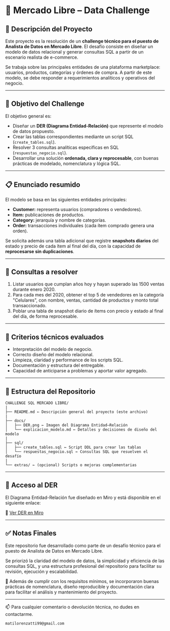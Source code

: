# 🛒 Mercado Libre – Data Challenge

## 📌 Descripción del Proyecto

Este proyecto es la resolución de un **challenge técnico para el puesto de Analista de Datos en Mercado Libre**. El desafío consiste en diseñar un modelo de datos relacional y generar consultas SQL a partir de un escenario realista de e-commerce.

Se trabaja sobre las principales entidades de una plataforma marketplace: usuarios, productos, categorías y órdenes de compra. A partir de este modelo, se debe responder a requerimientos analíticos y operativos del negocio.

---

## 🎯 Objetivo del Challenge

El objetivo general es:

- Diseñar un **DER (Diagrama Entidad-Relación)** que represente el modelo de datos propuesto.
- Crear las tablas correspondientes mediante un script SQL (`create_tables.sql`).
- Resolver 3 consultas analíticas específicas en SQL (`respuestas_negocio.sql`).
- Desarrollar una solución **ordenada, clara y reprocesable**, con buenas prácticas de modelado, nomenclatura y lógica SQL.

---

## 📋 Enunciado resumido

El modelo se basa en las siguientes entidades principales:

- **Customer:** representa usuarios (compradores o vendedores).
- **Item:** publicaciones de productos.
- **Category:** jerarquía y nombre de categorías.
- **Order:** transacciones individuales (cada ítem comprado genera una orden).

Se solicita además una tabla adicional que registre **snapshots diarios** del estado y precio de cada ítem al final del día, con la capacidad de **reprocesarse sin duplicaciones**.

---

## 🧩 Consultas a resolver

1. Listar usuarios que cumplan años hoy y hayan superado las 1500 ventas durante enero 2020.
2. Para cada mes del 2020, obtener el top 5 de vendedores en la categoría "Celulares", con nombre, ventas, cantidad de productos y monto total transaccionado.
3. Poblar una tabla de snapshot diario de ítems con precio y estado al final del día, de forma reprocesable.

---

## 🧠 Criterios técnicos evaluados

- Interpretación del modelo de negocio.
- Correcto diseño del modelo relacional.
- Limpieza, claridad y performance de los scripts SQL.
- Documentación y estructura del entregable.
- Capacidad de anticiparse a problemas y aportar valor agregado.

---

## 📁 Estructura del Repositorio

```text
CHALLENGE SQL MERCADO LIBRE/
|
├── README.md ← Descripción general del proyecto (este archivo)
|
├── docs/
│   ├── DER.png ← Imagen del Diagrama Entidad–Relación
│   └── explicacion_modelo.md ← Detalles y decisiones de diseño del modelo
|
├── sql/
│   ├── create_tables.sql ← Script DDL para crear las tablas
│   └── respuestas_negocio.sql ← Consultas SQL que resuelven el desafío
|
└── extras/ ← (opcional) Scripts o mejoras complementarias
```

---

## 📎 Acceso al DER

El Diagrama Entidad-Relación fue diseñado en Miro y está disponible en el siguiente enlace:

🔗 [Ver DER en Miro](https://miro.com/app/board/uXjVIzvsUlw=/?share_link_id=325692261536)



---

## ✅ Notas Finales

Este repositorio fue desarrollado como parte de un desafío técnico para el puesto de Analista de Datos en Mercado Libre.

Se priorizó la claridad del modelo de datos, la simplicidad y eficiencia de las consultas SQL, y una estructura profesional del repositorio para facilitar su revisión, ejecución y escalabilidad.

🧠 Además de cumplir con los requisitos mínimos, se incorporaron buenas prácticas de nomenclatura, diseño reproducible y documentación clara para facilitar el análisis y mantenimiento del proyecto.

---

📫 Para cualquier comentario o devolución técnica, no dudes en contactarme.

```text
matilorenzatti99@gmail.com
```
